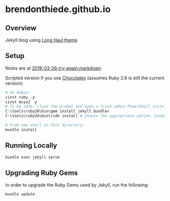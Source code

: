 # brendonthiede.github.io

## Overview

Jekyll blog using [Long Haul theme](http://github.com/brianmaierjr/long-haul)

## Setup

Notes are at [2018-03-26-try-again.markdown](https://brendonthiede.github.io/devops/2018/03/27/try-again.html)

Scripted version if you use [Chocolatey](https://chocolatey.org/) (assumes Ruby 2.6 is still the current version):

```powershell
# As Admin:
cinst ruby -y
cinst msys2 -y
# To be safe, close the prompt and open a fresh admin PowerShell instalce to continue
C:\tools\ruby26\bin\gem install jekyll bundler
C:\tools\ruby26\bin\ridk install # choose the appropriate option, probably 3
```

```powershell
# From new shell in this directory:
bundle install
```

## Running Locally

```powershell
bundle exec jekyll serve
```

## Upgrading Ruby Gems

In order to upgrade the Ruby Gems used by Jekyll, run the following:

```powershell
bundle update
```